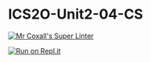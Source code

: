 # ICS2O-Unit2-04-CS

[![Mr Coxall's Super Linter](https://github.com/Youngwook-Go/ICS2O-Unit2-04-CS/workflows/Mr%20Coxall's%20Super%20Linter/badge.svg)](https://github.com/Youngwook-Go/ICS2OUnit2-04-CS/actions/)

[![Run on Repl.it](https://repl.it/badge/github/Youngwook-Go/ICS2OUnit2-04-CS)](https://repl.it/github/Youngwook-Go/ICS2O-Unit2-04-CS)
